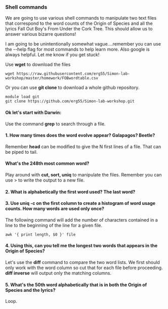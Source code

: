 ### Shell commands

We are going to use various shell commands to manipulate two text files that correspond to the word counts of the Origin of Species and all the lyrics Fall Out Boy's From Under the Cork Tree. This should allow us to answer various bizarre questions!  

I am going to be unintentionally somewhat vague....remember you can use the --help flag for most commands to help learn more. Also google is always helpful. Let me know if you get stuck! 

Use **wget** to download the files

``` 
wget https://raw.githubusercontent.com/erg55/Simon-lab-workshop/master/homework/FOBwordtable.csv
```
Or you can use **git clone** to download a whole github repository.

``` 
module load git
git clone https://github.com/erg55/Simon-lab-workshop.git
``` 
#### Ok let's start with Darwin:

Use the command **grep** to search through a file.

#### 1. How many times does the word evolve appear? Galapagos? Beetle?



Remember **head** can be modified to give the N first lines of a file. That can be piped to tail. 
#### What's the 248th most common word?




Play around with **cut, sort, uniq** to manipulate the files. Remember you can use \> to write the output to a new file.

#### 2. What is alphabetically the first word used? The last word? 



#### 3. Use uniq -c on the first column to create a histogram of word usage counts. How many words are used only once? 



The following command will add the number of characters contained in a line to the beginning of the line for a given file.
``` 
awk '{ print length, $0 }' file 
``` 
#### 4. Using this, can you tell me the longest two words that appears in the Origin of Species?



Let's use the **diff** command to compare the two word lists. We first should only work with the word column so cut that for each file before proceeding. **diff inverse** will output only the matching columns.

#### 5. What's the 50th word alphabetically that is in both the Origin of Species and the lyrics? 





Loop.
